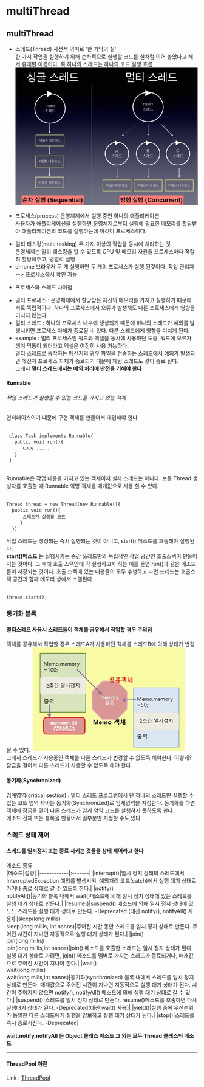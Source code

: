 multiThread
===========
## multiThread
* 스레드(Thread)
사전적 의미로 '한 가닥의 실'<br>
한 가지 작업을 실행하기 위해 순차적으로 실행할 코드를 실처럼 이어 놓았다고 해서 유래된 이름이다.
즉 하나의 스레드는 하나의 코드 실행 흐름<br>
![Alt text](img/multiThread.jpg)

* 프로세스(process)
운영체제에서 실행 중인 하나의 애플리케이션 <br>
사용자가 애플리케이션을 실행하면 운영체제로부터 실행에 필요한 메모리를 할당받아 애플리케이션의 코드를
실행하는데 이것이 프로세스이다. <br>
 - 멀티 태스킹(multi tasking)
   두 가지 이상의 작업을 동시에 처리하는 것 <br>
   운영체제는 멀티 태스킹을 할 수 있도록 CPU 및 메모리 자원을 프로세스마다 적절히 할당해주고, 병렬로 실행
 - chrome 브라우저 두 개 실행하면 두 개의 프로세스가 실행 된것이다. 작업 관리자 --> 프로세스에서 확인 가능


 * 프로세스와 스레드 차이점
  - 멀티 프로세스 :
운영체제에서 할당받은 자신의 메모리를 가지고 실행하기 때문에 서로 독립적이다.
 하나의 프로세스에서 오류가 발생해도 다른 프로세스에게 영향을 미치지 않는다.
  - 멀티 스레드 :
  하나의 프로세스 내부에 생성되기 때문에 하나의 스레드가 예외를 발생시키면 프로세스 자체가 종료될 수 있다.
  다른 스레드에게 영향을 미치게 된다.
  - example :
  멀티 프로세스인 워드와 엑셀을 동시에 사용하던 도중, 워드에 오류가 생겨 먹통이 되더라고 엑셀은 여전히 사용 가능하다. <br>
  멀티 스레드로 동작하는 메신저의 경우 파일을 전송하는 스레드에서 예외가 발생되면 메신저 프로세스 자체가 종료되기 때문에 채팅 스레드도 같이 종료 된다. <br> 그래서 **멀티 스레드에서는 예외 처리에 만전을 기해야 한다**

#### Runnable
###### 작업 스레드가 실행할 수 있는 코드를 가지고 있는 객체
인터페이스이기 때문에 구현 객체를 만들어서 대입해야 한다.
<pre><code>
 class Task implements Runnable{
   public void run(){
      code .....
   }
 }
 </code>
</pre>

Runnable은 작업 내용을 가지고 있는 객체이지 실제 스레드는 아니다.
보통 Thread 생성자를 호출할 때 Runnable 익명 객체를 매개값으로 사용 할 수 있다.
<pre><code>
Thread thread = new Thread(new Runnable(){
  public void run(){
      스레드가 실행할 코드
     }
  })
</code></pre>

작업 스레드는 생성되는 즉시 실행되는 것이 아니고, start() 메소드를 호출해야 실행된다.<br>
**start()메소드** 는 실행시키는 순간 쓰레드만의 독립적인 작업 공간인 호출스택이 만들어지는 것이다. 그 후에 호출 스택안에 각 실행하고자 하는 예를 들면 run()과 같은 메소드들이 저장되는 것이다. 호출 스택에 있는 내용들이 모두 수행하고 나면 쓰레드는 호출스택 공간과 함께 메모리 상에서 소멸된다
<pre><code>
thread.start();
</code></pre>

### 동기화 블록
#### 멀티스레드 사용시 스레드들이 객체를 공유해서 작업할 경우 주의점
객체를 공유해서 작업할 경우 스레드A가 사용하던 객체를 스레드B에 의해 상태가 변경될 수 있다.
![Alt Text](img/notSynchronized.jpg)<br>
그래서 스레드가 사용중인 객체를 다른 스레드가 변경할 수 없도록 해야한다.
어떻게? 잠금을 걸어서 다른 스레드가 사용할 수 없도록 해야 한다.

#### 동기화(Synchronized)
임계영역(critical section) : 멀티 스레드 프로그램에서 단 하나의 스레드만 실행할 수 있는 코드 영역
자바는 동기화(Synchronized)로 임계영역을 지정한다. 동기화를 하면 객체에 잠금을 걸어 다른 스레드가 임계 영역 코드를 실행하지 못하도록 한다.<br>
메소드 전체 또는 블록을 만들어서 일부분만 지정할 수도 있다.

### 스레드 상태 제어
#### 스레드를 일시정지 또는 종료 시키는 것들을 상태 제어라고 한다
메소드 종류 <br>
|메소드|설명|
|------------|:-------|
|interrupt()|일시 정지 상태의 스레드에서 InterruptedException 예외를 발생시켜, 예외처리 코드(catch)에서 실행 대기 상태로 가거나 종료 상태로 갈 수 있도록 한다.|
|notify()<br>notifyAll()|동기화 블록 내에서 wait()메소드에 의해 일시 정지 상태에 있는 스레드를 실행 대기 상태로 만든다.|
|resume()|suspend() 메소드에 의해 일시 정지 상태에 있느느 스레드를 실행 대기 상태로 만든다. -Deprecated (대신 notify(), notifyAll() 사용)|
|sleep(long millis)<br>sleep(long millis, int nanos)|주어진 시간 동안 스레드를 일시 정지 상태로 만든다. 주어진 시간이 지나면 자동적으로 실행 대기 상태가 된다.|
|join()<br>join(long millis)<br>join(long millis,int nanos)|join() 메소드를 호출한 스레드는 일시 정지 상태가 된다. 실행 대기 상태로 가려면, join() 메소드를 멤버로 가지는 스레드가 종료되거나, 매개값으로 주어진 시간이 지나야 한다.|
|wait()<br>wait(long millis)<br>wait(long mills,int nanos)|동기화(synchronized) 블록 내에서 스레드를 일시 정지 상태로 만든다. 매개값으로 주어진 시간이 지나면 지동적으로 실행 대기 상태가 된다. 시간이 주어지지 않으면 notify(), notifyAll() 메소드에 의해 실행 대기 상태로 갈 수 있다.|
|suspend()|스레드를 일시 정지 상태로 만든다. resume()메소드를 호출하면 다시 실행대기 상태가 된다. -Deprecated(대신 wait() 사용)|
|yield()|실행 중에 우선순위가 동일한 다른 스레드에게 실행을 양보하고 실행 대기 상태가 된다.|
|stop()|스레드를 즉시 종료시킨다. -Deprecated|
<br>

**wait,notify,notifyAll 은 Object 클래스 메소드 그 외는 모두 Thread 클래스듸 메소드**

-------------------------------------------
#### ThreadPool 이란
Link : [ThreadPool](/docs/ThreadPool.md)

